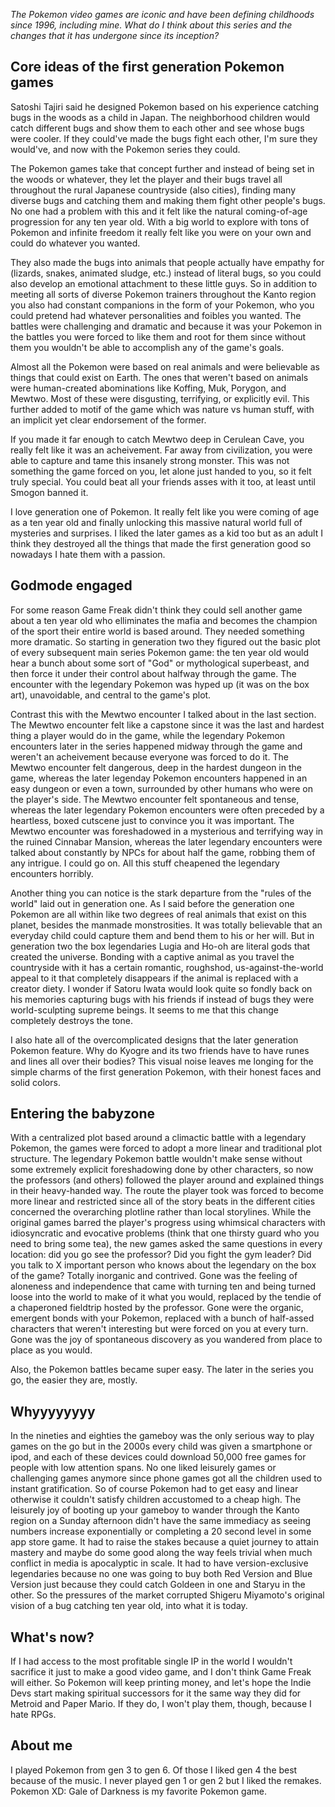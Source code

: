 *The Pokemon video games are iconic and have been defining childhoods since 1996, including mine. What do I think about this series and the changes that it has undergone since its inception?*

## Core ideas of the first generation Pokemon games

Satoshi Tajiri said he designed Pokemon based on his experience catching bugs in the woods as a child in Japan. The neighborhood children would catch different bugs and show them to each other and see whose bugs were cooler. If they could've made the bugs fight each other, I'm sure they would've, and now with the Pokemon series they could.

The Pokemon games take that concept further and instead of being set in the woods or whatever, they let the player and their bugs travel all throughout the rural Japanese countryside (also cities), finding many diverse bugs and catching them and making them fight other people's bugs. No one had a problem with this and it felt like the natural coming-of-age progression for any ten year old. With a big world to explore with tons of Pokemon and infinite freedom it really felt like you were on your own and could do whatever you wanted.

They also made the bugs into animals that people actually have empathy for (lizards, snakes, animated sludge, etc.) instead of literal bugs, so you could also develop an emotional attachment to these little guys. So in addition to meeting all sorts of diverse Pokemon trainers throughout the Kanto region you also had constant companions in the form of your Pokemon, who you could pretend had whatever personalities and foibles you wanted. The battles were challenging and dramatic and because it was your Pokemon in the battles you were forced to like them and root for them since without them you wouldn't be able to accomplish any of the game's goals.

Almost all the Pokemon were based on real animals and were believable as things that could exist on Earth. The ones that weren't based on animals were human-created abominations like Koffing, Muk, Porygon, and Mewtwo. Most of these were disgusting, terrifying, or explicitly evil. This further added to motif of the game which was nature vs human stuff, with an implicit yet clear endorsement of the former.

If you made it far enough to catch Mewtwo deep in Cerulean Cave, you really felt like it was an acheivement. Far away from civilization, you were able to capture and tame this insanely strong monster. This was not something the game forced on you, let alone just handed to you, so it felt truly special. You could beat all your friends asses with it too, at least until Smogon banned it.

I love generation one of Pokemon. It really felt like you were coming of age as a ten year old and finally unlocking this massive natural world full of mysteries and surprises. I liked the later games as a kid too but as an adult I think they destroyed all the things that made the first generation good so nowadays I hate them with a passion.

## Godmode engaged

For some reason Game Freak didn't think they could sell another game about a ten year old who elliminates the mafia and becomes the champion of the sport their entire world is based around. They needed something more dramatic. So starting in generation two they figured out the basic plot of every subsequent main series Pokemon game: the ten year old would hear a bunch about some sort of "God" or mythological superbeast, and then force it under their control about halfway through the game. The encounter with the legendary Pokemon was hyped up (it was on the box art), unavoidable, and central to the game's plot.

Contrast this with the Mewtwo encounter I talked about in the last section. The Mewtwo encounter felt like a capstone since it was the last and hardest thing a player would do in the game, while the legendary Pokemon encounters later in the series happened midway through the game and weren't an acheivement because everyone was forced to do it. The Mewtwo encounter felt dangerous, deep in the hardest dungeon in the game, whereas the later legenday Pokemon encounters happened in an easy dungeon or even a town, surrounded by other humans who were on the player's side. The Mewtwo encounter felt spontaneous and tense, whereas the later legendary Pokemon encounters were often preceded by a heartless, boxed cutscene just to convince you it was important. The Mewtwo encounter was foreshadowed in a mysterious and terrifying way in the ruined Cinnabar Mansion, whereas the later legendary encounters were talked about constantly by NPCs for about half the game, robbing them of any intrigue. I could go on. All this stuff cheapened the legendary encounters horribly.

Another thing you can notice is the stark departure from the "rules of the world" laid out in generation one. As I said before the generation one Pokemon are all within like two degrees of real animals that exist on this planet, besides the manmade monstrosities. It was totally believable that an everyday child could capture them and bend them to his or her will. But in generation two the box legendaries Lugia and Ho-oh are literal gods that created the universe. Bonding with a captive animal as you travel the countryside with it has a certain romantic, roughshod, us-against-the-world appeal to it that completely disappears if the animal is replaced with a creator diety. I wonder if Satoru Iwata would look quite so fondly back on his memories capturing bugs with his friends if instead of bugs they were world-sculpting supreme beings. It seems to me that this change completely destroys the tone.

I also hate all of the overcomplicated designs that the later generation Pokemon feature. Why do Kyogre and its two friends have to have runes and lines all over their bodies? This visual noise leaves me longing for the simple charms of the first generation Pokemon, with their honest faces and solid colors.

## Entering the babyzone

With a centralized plot based around a climactic battle with a legendary Pokemon, the games were forced to adopt a more linear and traditional plot structure. The legendary Pokemon battle wouldn't make sense without some extremely explicit foreshadowing done by other characters, so now the professors (and others) followed the player around and explained things in their heavy-handed way. The route the player took was forced to become more linear and restricted since all of the story beats in the different cities concerned the overarching plotline rather than local storylines. While the original games barred the player's progress using whimsical characters with idiosyncratic and evocative problems (think that one thirsty guard who you need to bring some tea), the new games asked the same questions in every location: did you go see the professor? Did you fight the gym leader? Did you talk to X important person who knows about the legendary on the box of the game? Totally inorganic and contrived. Gone was the feeling of aloneness and independence that came with turning ten and being turned loose into the world to make of it what you would, replaced by the tendie of a chaperoned fieldtrip hosted by the professor. Gone were the organic, emergent bonds with your Pokemon, replaced with a bunch of half-assed characters that weren't interesting but were forced on you at every turn. Gone was the joy of spontaneous discovery as you wandered from place to place as you would.

Also, the Pokemon battles became super easy. The later in the series you go, the easier they are, mostly.

## Whyyyyyyyy

In the nineties and eighties the gameboy was the only serious way to play games on the go but in the 2000s every child was given a smartphone or ipod, and each of these devices could download 50,000 free games for people with low attention spans. No one liked leisurely games or challenging games anymore since phone games got all the children used to instant gratification. So of course Pokemon had to get easy and linear otherwise it couldn't satisfy children accustomed to a cheap high. The leisurely joy of booting up your gameboy to wander through the Kanto region on a Sunday afternoon didn't have the same immediacy as seeing numbers increase exponentially or completing a 20 second level in some app store game. It had to raise the stakes because a quiet journey to attain mastery and maybe do some good along the way feels trivial when much conflict in media is apocalyptic in scale. It had to have version-exclusive legendaries because no one was going to buy both Red Version and Blue Version just because they could catch Goldeen in one and Staryu in the other. So the pressures of the market corrupted Shigeru Miyamoto's original vision of a bug catching ten year old, into what it is today.

## What's now?

If I had access to the most profitable single IP in the world I wouldn't sacrifice it just to make a good video game, and I don't think Game Freak will either. So Pokemon will keep printing money, and let's hope the Indie Devs start making spiritual successors for it the same way they did for Metroid and Paper Mario. If they do, I won't play them, though, because I hate RPGs.

## About me

I played Pokemon from gen 3 to gen 6. Of those I liked gen 4 the best because of the music. I never played gen 1 or gen 2 but I liked the remakes. Pokemon XD: Gale of Darkness is my favorite Pokemon game.
